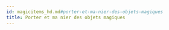 ```yaml
---
id: magicitems_hd.md#porter-et-ma-nier-des-objets-magiques
title: Porter et ma nier des objets magiques
---
```


